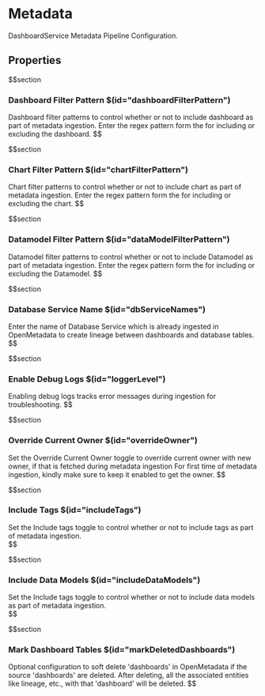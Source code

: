 # Metadata

DashboardService Metadata Pipeline Configuration.

## Properties



$$section

### Dashboard Filter Pattern $(id="dashboardFilterPattern")

Dashboard filter patterns to control whether or not to include dashboard as part of metadata ingestion. Enter the regex pattern form the for including or excluding the dashboard.
$$

$$section
### Chart Filter Pattern $(id="chartFilterPattern")

Chart filter patterns to control whether or not to include chart as part of metadata ingestion. Enter the regex pattern form the for including or excluding the chart.
$$

$$section
### Datamodel Filter Pattern $(id="dataModelFilterPattern")

Datamodel filter patterns to control whether or not to include Datamodel as part of metadata ingestion. Enter the regex pattern form the for including or excluding the Datamodel.
$$

$$section
### Database Service Name $(id="dbServiceNames")

Enter the name of Database Service which is already ingested in OpenMetadata to create lineage between dashboards and database tables.
$$

$$section
### Enable Debug Logs $(id="loggerLevel")

Enabling debug logs tracks error messages during ingestion for troubleshooting.
$$

$$section
### Override Current Owner $(id="overrideOwner")

Set the Override Current Owner toggle to override current owner with new owner, if that is fetched during metadata ingestion For first time of metadata ingestion, kindly make sure to keep it enabled to get the owner.
$$

$$section
### Include Tags  $(id="includeTags")

Set the Include tags toggle to control whether or not to include tags as part of metadata ingestion.    
$$

$$section
### Include Data Models $(id="includeDataModels")

Set the Include tags toggle to control whether or not to include data models as part of metadata ingestion.    
$$

$$section
### Mark Dashboard Tables $(id="markDeletedDashboards")

Optional configuration to soft delete 'dashboards' in OpenMetadata if the source 'dashboards' are deleted. After deleting, all the associated entities like lineage, etc., with that 'dashboard' will be deleted.
$$